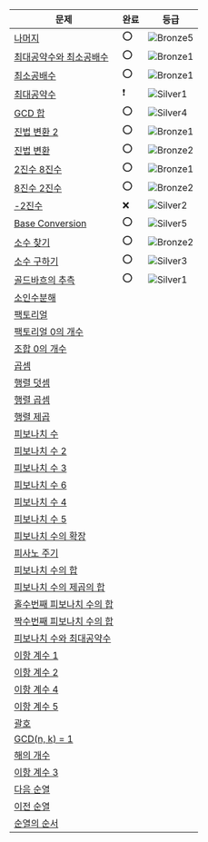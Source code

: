 | 문제                                                       | 완료 | 등급                                                            |
|----------------------------------------------------------|----|---------------------------------------------------------------|
| [나머지](https://www.acmicpc.net/problem/10430)             | ⭕️ | ![Bronze5](https://d2gd6pc034wcta.cloudfront.net/tier/1.svg)  |
| [최대공약수와 최소공배수](https://www.acmicpc.net/problem/2609)     | ⭕  | ![Bronze1](https://d2gd6pc034wcta.cloudfront.net/tier/5.svg)  |
| [최소공배수](https://www.acmicpc.net/problem/1934)            | ⭕  | ![Bronze1](https://d2gd6pc034wcta.cloudfront.net/tier/5.svg)  |
| [최대공약수](https://www.acmicpc.net/problem/1850)            | ❗  | ![Silver1](https://d2gd6pc034wcta.cloudfront.net/tier/10.svg) |
| [GCD 합](https://www.acmicpc.net/problem/9613)            | ⭕  | ![Silver4](https://d2gd6pc034wcta.cloudfront.net/tier/7.svg)  |
| [진법 변환 2](https://www.acmicpc.net/problem/11005)         | ⭕  | ![Bronze1](https://d2gd6pc034wcta.cloudfront.net/tier/5.svg)  |
| [진법 변환](https://www.acmicpc.net/problem/2745)            | ⭕  | ![Bronze2](https://d2gd6pc034wcta.cloudfront.net/tier/4.svg)  |
| [2진수 8진수](https://www.acmicpc.net/problem/1373)          | ⭕  | ![Bronze1](https://d2gd6pc034wcta.cloudfront.net/tier/5.svg)  |
| [8진수 2진수](https://www.acmicpc.net/problem/1212)          | ⭕  | ![Bronze2](https://d2gd6pc034wcta.cloudfront.net/tier/4.svg)  |
| [-2진수](https://www.acmicpc.net/problem/2089)             | ❌  | ![Silver2](https://d2gd6pc034wcta.cloudfront.net/tier/9.svg)  |
| [Base Conversion](https://www.acmicpc.net/problem/11576) | ⭕  | ![Silver5](https://d2gd6pc034wcta.cloudfront.net/tier/6.svg)  |
| [소수 찾기](https://www.acmicpc.net/problem/1978)            | ⭕  | ![Bronze2](https://d2gd6pc034wcta.cloudfront.net/tier/4.svg)  |
| [소수 구하기](https://www.acmicpc.net/problem/1929)           |  ⭕  | ![Silver3](https://d2gd6pc034wcta.cloudfront.net/tier/8.svg)  |
| [골드바흐의 추측](https://www.acmicpc.net/problem/6588)         | ⭕  | ![Silver1](https://d2gd6pc034wcta.cloudfront.net/tier/10.svg) |
| [소인수분해](https://www.acmicpc.net/problem/11653)           |    |                                                               |
| [팩토리얼](https://www.acmicpc.net/problem/10872)            |    | ️                                                             |
| [팩토리얼 0의 개수](https://www.acmicpc.net/problem/1676)       |    |                                                               |
| [조합 0의 개수](https://www.acmicpc.net/problem/2004)         |    |                                                               |
| [곱셈](https://www.acmicpc.net/problem/1629)               |    |                                                               |
| [행렬 덧셈](https://www.acmicpc.net/problem/2738)            |    |                                                               |
| [행렬 곱셈](https://www.acmicpc.net/problem/2740)            |    |                                                               |
| [행렬 제곱](https://www.acmicpc.net/problem/10830)           |    |                                                               |
| [피보나치 수](https://www.acmicpc.net/problem/2747)           |    |                                                               |
| [피보나치 수 2](https://www.acmicpc.net/problem/2748)         |    |                                                               |
| [피보나치 수 3](https://www.acmicpc.net/problem/2749)         |    |                                                               |
| [피보나치 수 6](https://www.acmicpc.net/problem/11444)        |    |                                                               |
| [피보나치 수 4](https://www.acmicpc.net/problem/10826)        |    |                                                               |
| [피보나치 수 5](https://www.acmicpc.net/problem/10870)        |    |                                                               |
| [피보나치 수의 확장](https://www.acmicpc.net/problem/1788)       |    |                                                               |
| [피사노 주기](https://www.acmicpc.net/problem/9471)           |    |                                                               |
| [피보나치 수의 합](https://www.acmicpc.net/problem/2086)        |    |                                                               |
| [피보나치 수의 제곱의 합](https://www.acmicpc.net/problem/11440)   |    |                                                               |
| [홀수번째 피보나치 수의 합](https://www.acmicpc.net/problem/11442)  |    |                                                               |
| [짝수번째 피보나치 수의 합](https://www.acmicpc.net/problem/11443)  |    |                                                               |
| [피보나치 수와 최대공약수](https://www.acmicpc.net/problem/11778)   |    |                                                               |
| [이항 계수 1](https://www.acmicpc.net/problem/11050)         |    |                                                               |
| [이항 계수 2](https://www.acmicpc.net/problem/11051)         |    |                                                               |
| [이항 계수 4](https://www.acmicpc.net/problem/11402)         |    |                                                               |
| [이항 계수 5](https://www.acmicpc.net/problem/11439)         |    |                                                               |
| [괄호](https://www.acmicpc.net/problem/10422)              |    |                                                               |
| [GCD(n, k) = 1](https://www.acmicpc.net/problem/11689)   |    |                                                               |
| [해의 개수](https://www.acmicpc.net/problem/11661)           |    |                                                               |
| [이항 계수 3](https://www.acmicpc.net/problem/11401)         |    |                                                               |
| [다음 순열](https://www.acmicpc.net/problem/10972)                                               |    |                                                               |
| [이전 순열](https://www.acmicpc.net/problem/10973)                                                    |    |                                                               |
| [순열의 순서](https://www.acmicpc.net/problem/1722)                                                     |    |                                                               |